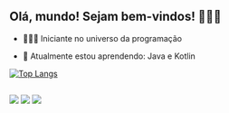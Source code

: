 ## Olá, mundo! Sejam bem-vindos! 👋🏻😉 

 - 👩🏻‍🚀  Iniciante no universo da programação  
 
 - 🌱 Atualmente estou aprendendo: Java e Kotlin  
 
 

 [![Top Langs](https://github-readme-stats.vercel.app/api/top-langs/?username=brunacr&layout=compact&langs_count=8&theme=radicalPAT_1)](https://github.com/anuraghazra/github-readme-stats)

##
<div>
<img src=https://img.shields.io/badge/Java-ED8B00?style=for-the-badge&logo=java&logoColor=white>
<img src=https://img.shields.io/badge/Kotlin-0095D5?&style=for-the-badge&logo=kotlin&logoColor=white>
<img src=https://img.shields.io/badge/Amazon_AWS-232F3E?style=for-the-badge&logo=amazon-aws&logoColor=white>
</div>  


          
          
